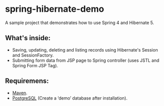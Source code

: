 # spring-hibernate-demo
A sample project that demonstrates how to use Spring 4 and Hibernate 5.

What's inside:
--------------

* Saving, updating, deleting and listing records using Hibernate's Session and SessionFactory.
* Submitting form data from JSP page to Spring controller (uses JSTL and Spring Form JSP Tag). 

Requiremens:
--------------

* [Maven](https://maven.apache.org/install.html). 
* [PostgreSQL](https://www.postgresql.org/download/) (Create a ‘demo’ database after installation).
